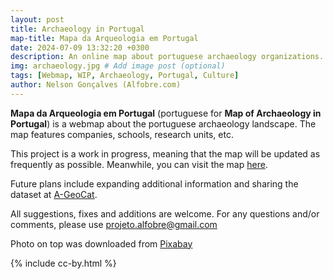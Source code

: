```yaml
---
layout: post
title: Archaeology in Portugal
map-title: Mapa da Arqueologia em Portugal
date: 2024-07-09 13:32:20 +0300
description: An online map about portuguese archaeology organizations. # Add post description (optional)
img: archaeology.jpg # Add image post (optional)
tags: [Webmap, WIP, Archaeology, Portugal, Culture]
author: Nelson Gonçalves (Alfobre.com) 
---
```


**Mapa da Arqueologia em Portugal** (portuguese for **Map of Archaeology in Portugal**) is a webmap about the portuguese archaeology landscape. The map features companies, schools, research units, etc.

This project is a work in progress, meaning that the map will be updated as frequently as possible. Meanwhile, you can visit the map [here](https://umap.openstreetmap.fr/en/map/mapa-da-arqueologia-em-portugal_1092410). 
 
Future plans include expanding additional information and sharing the dataset at [A-GeoCat](https://a-geocat.alfobre.com/).

All suggestions, fixes and additions are welcome. For any questions and/or comments, please use projeto.alfobre@gmail.com 

Photo on top was downloaded from [Pixabay](https://pixabay.com/) 

{% include cc-by.html %}
